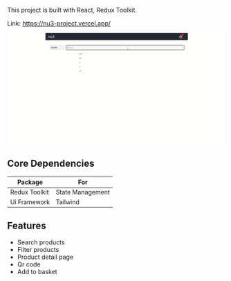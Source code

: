 This project is built with React, Redux Toolkit.

Link: https://nu3-project.vercel.app/

![Alt text](screenshots/nu3.gif)

## Core Dependencies

| Package       | For              |
| ------------- | ---------------- |
| Redux Toolkit | State Management |
| Ui Framework  | Tailwind         |

## Features

- Search products
- Filter products
- Product detail page
- Qr code
- Add to basket
